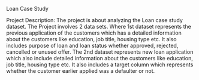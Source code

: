 Loan Case Study

Project Description: The project is about analyzing the Loan case study
dataset. The Project involves 2 data sets. Where 1st dataset represents the previous
application of the customers which has a detailed information about the customers
like education, job title, housing type etc. It also includes purpose of loan and
loan status whether approved, rejected, cancelled or unused offer. The 2nd dataset
represents new loan application which also include detailed information about the
customers like education, job title, housing type etc. It also includes a target
column which represents whether the customer earlier applied was a defaulter or
not.
